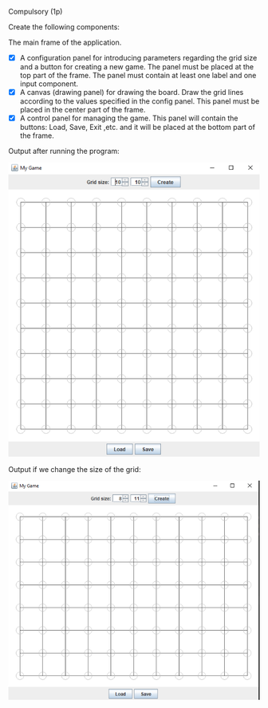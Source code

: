 Compulsory (1p)

Create the following components:

The main frame of the application.
- [x] A configuration panel for introducing parameters regarding the grid size and a button for creating a new game. The panel must be placed at the top part of the frame. The panel must contain at least one label and one input component.
- [x] A canvas (drawing panel) for drawing the board. Draw the grid lines according to the values specified in the config panel. This panel must be placed in the center part of the frame.
- [x] A control panel for managing the game. This panel will contain the buttons: Load, Save, Exit ,etc. and it will be placed at the bottom part of the frame.

Output after running the program: 

![output image](img/output1.png)

Output if we change the size of the grid: 

![another output image](img/output2.png)
